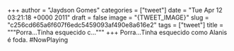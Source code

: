 
+++
author = "Jaydson Gomes"
categories = ["tweet"]
date = "Tue Apr 12 03:21:18 +0000 2011"
draft = false
image = "{TWEET_IMAGE}"
slug = "c256cd665a6f607f6edc5459093af490e8a616e2"
tags = ["tweet"]
title = """Porra...Tinha esquecido c..."""
+++
Porra...Tinha esquecido como Alanis é foda. #NowPlaying
